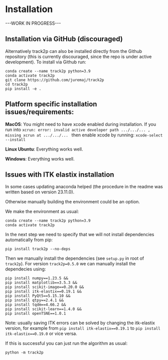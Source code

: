 # Installation

---WORK IN PROGRESS---

## Installation via GitHub (discouraged)

Alternatively track2p can also be installed directly from the Github repository (this is currently discouraged, since the repo is under active development).
To install via Github run:

```
conda create --name track2p python=3.9
conda activate track2p
git clone https://github.com/juremaj/track2p
cd track2p
pip install -e .
```


## Platform specific installation issues/requirements:
**MacOS**: You might need to have xcode enabled during installation. If you run into `xcrun: error: invalid active developer path .../.../... , missing xcrun at .../.../... ` then enable xcode by running: `xcode-select --install`

**Linux Ubuntu**: Everything works well.

**Windows**: Everything works well.



## Issues with ITK elastix installation
In some cases updating anaconda helped (the procedure in the readme was written based on version 23.11.0).

Otherwise manually building the environment could be an option.

We make the environment as usual:
```
conda create --name track2p python=3.9
conda activate track2p
```

In the next step we need to specify that we will not install dependencies automatically from pip:
```
pip install track2p --no-deps
```

Then we manually install the dependencies (see `setup.py` in root of `track2p`). For version `track2p=0.5.0` we can manually install the dependecies using:
```
pip install numpy==1.23.5 &&
pip install matplotlib==3.5.3 &&
pip install scikit-image==0.20.0 &&
pip install itk-elastix==0.19.1 &&
pip install PyQt5==5.15.10 &&
pip install qtpy==2.4.1 &&
pip install tqdm==4.66.2 &&
pip install scikit-learn==1.4.0 &&
pip install openTSNE==1.0.1
```
Note: usually saving ITK errors can be solved by changing the itk-elastix version, for example from `pip install itk-elastix==0.19.1` to `pip install itk-elastix==0.19.0` or vice versa.

If this is successful you can just run the algorithm as usual:
```
python -m track2p
```



